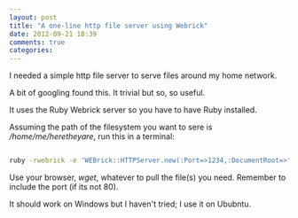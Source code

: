 ```yaml
---
layout: post
title: "A one-line http file server using Webrick"
date: 2012-09-21 18:39
comments: true
categories: 
---
```


I needed a simple http file server to serve  files around my home
network.

A bit of googling found this.  It trivial but so, so useful.

It uses the Ruby Webrick server so you have to have Ruby installed.

Assuming the path of the filesystem you want to sere is */home/me/heretheyare*,
run this in a terminal:

``` bash

ruby -rwebrick -e 'WEBrick::HTTPServer.new(:Port=>1234,:DocumentRoot=>"/home/me/heretheyare").start'

```

Use your browser, *wget*, whatever to pull the file(s) you need.
Remember to include the port (if its not 80).

It should work on Windows but I haven't tried; I use it on Ububntu.

